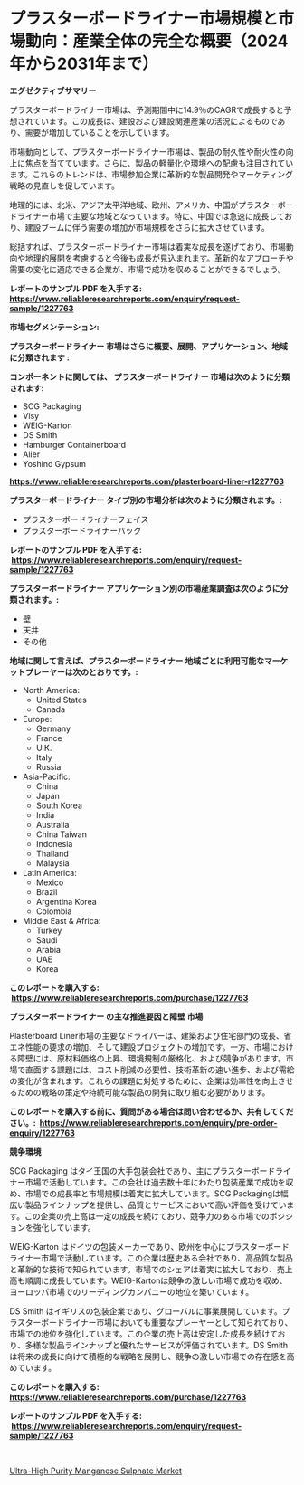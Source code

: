 <p><h1>プラスターボードライナー市場規模と市場動向：産業全体の完全な概要（2024年から2031年まで）</h1></p><p><strong>エグゼクティブサマリー</strong></p>
<p><p>プラスターボードライナー市場は、予測期間中に14.9％のCAGRで成長すると予想されています。この成長は、建設および建設関連産業の活況によるものであり、需要が増加していることを示しています。</p><p>市場動向として、プラスターボードライナー市場は、製品の耐久性や耐火性の向上に焦点を当てています。さらに、製品の軽量化や環境への配慮も注目されています。これらのトレンドは、市場参加企業に革新的な製品開発やマーケティング戦略の見直しを促しています。</p><p>地理的には、北米、アジア太平洋地域、欧州、アメリカ、中国がプラスターボードライナー市場で主要な地域となっています。特に、中国では急速に成長しており、建設ブームに伴う需要の増加が市場規模をさらに拡大させています。</p><p>総括すれば、プラスターボードライナー市場は着実な成長を遂げており、市場動向や地理的展開を考慮すると今後も成長が見込まれます。革新的なアプローチや需要の変化に適応できる企業が、市場で成功を収めることができるでしょう。</p></p>
<p><strong>レポートのサンプル PDF を入手する: <a href="https://www.reliableresearchreports.com/enquiry/request-sample/1227763">https://www.reliableresearchreports.com/enquiry/request-sample/1227763</a></strong></p>
<p><strong>市場セグメンテーション:</strong></p>
<p><strong> プラスターボードライナー 市場はさらに概要、展開、アプリケーション、地域に分類されます :</strong></p>
<p><strong>コンポーネントに関しては、 プラスターボードライナー 市場は次のように分類されます: &nbsp;</strong></p>
<p><ul><li>SCG Packaging</li><li>Visy</li><li>WEIG-Karton</li><li>DS Smith</li><li>Hamburger Containerboard</li><li>Alier</li><li>Yoshino Gypsum</li></ul></p>
<p><strong><a href="https://www.reliableresearchreports.com/plasterboard-liner-r1227763">https://www.reliableresearchreports.com/plasterboard-liner-r1227763</a></strong></p>
<p><strong> プラスターボードライナー タイプ別の市場分析は次のように分類されます。:</strong></p>
<p><ul><li>プラスターボードライナーフェイス</li><li>プラスターボードライナーバック</li></ul></p>
<p><strong>レポートのサンプル PDF を入手する: &nbsp;<a href="https://www.reliableresearchreports.com/enquiry/request-sample/1227763">https://www.reliableresearchreports.com/enquiry/request-sample/1227763</a></strong></p>
<p><strong> プラスターボードライナー アプリケーション別の市場産業調査は次のように分類されます。:</strong></p>
<p><ul><li>壁</li><li>天井</li><li>その他</li></ul></p>
<p><strong>地域に関して言えば、プラスターボードライナー 地域ごとに利用可能なマーケットプレーヤーは次のとおりです。:</strong></p>
<p><ul>
    <li>
        North America:
        <ul>
            <li>United States</li>
            <li>Canada</li>
        </ul>
    </li>
    <li>
        Europe:
        <ul>
            <li>Germany</li>
            <li>France</li>
            <li>U.K.</li>
            <li>Italy</li>
            <li>Russia</li>
        </ul>
    </li>
    <li>
        Asia-Pacific:
        <ul>
            <li>China</li>
            <li>Japan</li>
            <li>South Korea</li>
            <li>India</li>
            <li>Australia</li>
            <li>China Taiwan</li>
            <li>Indonesia</li>
            <li>Thailand</li>
            <li>Malaysia</li>
        </ul>
    </li>
    <li>
        Latin America:
        <ul>
            <li>Mexico</li>
            <li>Brazil</li>
            <li>Argentina Korea</li>
            <li>Colombia</li>
        </ul>
    </li>
    <li>
        Middle East & Africa:
        <ul>
            <li>Turkey</li>
            <li>Saudi</li>
            <li>Arabia</li>
            <li>UAE</li>
            <li>Korea</li>
        </ul>
    </li>
    </ul></p>
<p><strong>このレポートを購入する: &nbsp;<a href="https://www.reliableresearchreports.com/purchase/1227763">https://www.reliableresearchreports.com/purchase/1227763</a></strong></p>
<p><strong>プラスターボードライナー の主な推進要因と障壁 市場</strong></p>
<p><p>Plasterboard Liner市場の主要なドライバーは、建築および住宅部門の成長、省エネ性能の要求の増加、そして建設プロジェクトの増加です。一方、市場における障壁には、原材料価格の上昇、環境規制の厳格化、および競争があります。市場で直面する課題には、コスト削減の必要性、技術革新の速い進歩、および需給の変化が含まれます。これらの課題に対処するために、企業は効率性を向上させるための戦略の策定や持続可能な製品の開発に取り組む必要があります。</p></p>
<p><strong>このレポートを購入する前に、質問がある場合は問い合わせるか、共有してください。:&nbsp; <a href="https://www.reliableresearchreports.com/enquiry/pre-order-enquiry/1227763">https://www.reliableresearchreports.com/enquiry/pre-order-enquiry/1227763</a></strong></p>
<p><strong>競争環境</strong></p>
<p><p>SCG Packaging はタイ王国の大手包装会社であり、主にプラスターボードライナー市場で活動しています。この会社は過去数十年にわたり包装産業で成功を収め、市場での成長率と市場規模は着実に拡大しています。SCG Packagingは幅広い製品ラインナップを提供し、品質とサービスにおいて高い評価を受けています。この企業の売上高は一定の成長を続けており、競争力のある市場でのポジションを強化しています。</p><p>WEIG-Karton はドイツの包装メーカーであり、欧州を中心にプラスターボードライナー市場で活動しています。この企業は歴史ある会社であり、高品質な製品と革新的な技術で知られています。市場でのシェアは着実に拡大しており、売上高も順調に成長しています。WEIG-Kartonは競争の激しい市場で成功を収め、ヨーロッパ市場でのリーディングカンパニーの地位を築いています。</p><p>DS Smith はイギリスの包装企業であり、グローバルに事業展開しています。プラスターボードライナー市場においても重要なプレーヤーとして知られており、市場での地位を強化しています。この企業の売上高は安定した成長を続けており、多様な製品ラインナップと優れたサービスが評価されています。DS Smithは将来の成長に向けて積極的な戦略を展開し、競争の激しい市場での存在感を高めています。</p></p>
<p><strong>このレポートを購入する: &nbsp; <a href="https://www.reliableresearchreports.com/purchase/1227763">https://www.reliableresearchreports.com/purchase/1227763</a></strong></p>
<p><strong>レポートのサンプル PDF を入手する: &nbsp;<a href="https://www.reliableresearchreports.com/enquiry/request-sample/1227763">https://www.reliableresearchreports.com/enquiry/request-sample/1227763</a></strong><strong></strong></p>
<p>&nbsp;</p>
<p><p><a href="https://changeable-paste-463.notion.site/Ultra-High-Purity-Manganese-Sulphate-Market-Size-CAGR-Trends-2024-2030-8fd383fe160a48b4bcb3aa6f14661566">Ultra-High Purity Manganese Sulphate Market</a></p></p>